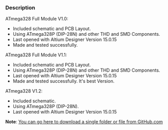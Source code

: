 ### Description

ATmega328 Full Module V1.0:
- Included schematic and PCB Layout.
- Using ATmega328P (DIP-28N) and other THD and SMD Components.
- Last opened with Altium Designer Version 15.0.15
- Made and tested successfully.

ATmega328 Full Module V1.1:
- Included schematic and PCB Layout.
- Using ATmega328P (DIP-28N) and other THD and SMD Components.
- Last opened with Altium Designer Version 15.0.15
- Made and tested successfully. It's best Version.

ATmega328 V1.2:
- Included schematic.
- Using ATmega328P (DIP-28N).
- Last opened with Altium Designer Version 15.0.15

**Note**: [You can go here to download a single folder or file from GitHub.com](https://minhaskamal.github.io/DownGit/#/home)
